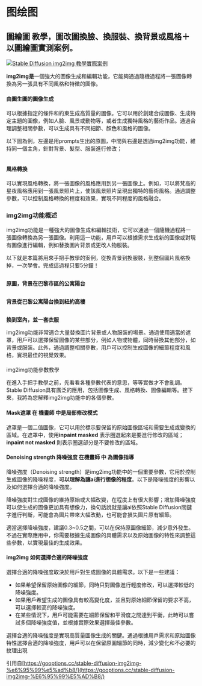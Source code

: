# 图绘图

## 圖繪圖 教學，圖改圖換臉、換服裝、換背景或風格＋以圖繪圖實測案例。

[![Stable Diffusion img2img 教學實際案例](https://gooptions.cc/wp-content/uploads/2023/03/%E6%88%AA%E5%9C%96-2023-03-24-%E4%B8%8B%E5%8D%888.48.27-750x463.jpg)](https://gooptions.cc/wp-content/uploads/2023/03/%E6%88%AA%E5%9C%96-2023-03-24-%E4%B8%8B%E5%8D%888.48.27.jpg)

**img2img是**一個強大的圖像生成和編輯功能，它能夠通過隨機過程將一張圖像轉換為另一張具有不同風格和特徵的圖像。

#### 由圖生圖的圖像生成

可以根據指定的條件和約束生成高質量的圖像。它可以用於創建合成圖像、生成特定主題的圖像，例如人臉、風景或動物等，或者生成獨特風格的藝術作品。通過合理調整相關參數，可以生成具有不同細節、顏色和風格的圖像。

以下圖為例，左邊是用prompts生出的原圖，中間與右邊是透過img2img功能，維持同一個主角，針對背景、髮型、服裝進行修改；

<figure><img src="https://gooptions.cc/wp-content/uploads/2023/03/%E6%88%AA%E5%9C%96-2023-03-24-%E4%B8%8B%E5%8D%883.38.51-1024x346.jpg" alt=""><figcaption></figcaption></figure>

#### 風格轉換

可以實現風格轉換，將一張圖像的風格應用到另一張圖像上。例如，可以將梵高的星夜風格應用到一張風景照片上，使該風景照片呈現出獨特的藝術風格。通過調整參數，可以控制風格轉換的程度和效果，實現不同程度的風格融合。

### img2img功能概述

img2img功能是一種強大的圖像生成和編輯技術，它可以通過一個隨機過程將一張圖像轉換為另一張圖像。利用這一功能，用戶可以根據需求生成新的圖像或對現有圖像進行編輯，例如替換圖片背景或更改人物服裝。

以下就是本篇將用來手把手教學的案例，從換背景到換服裝，到整個圖片風格換掉，一次學會。完成這過程只要5分鐘！

<figure><img src="https://gooptions.cc/wp-content/uploads/2023/03/00057-4153088746.png" alt=""><figcaption></figcaption></figure>

**原圖，背景在巴黎市區的公寓陽台**

<figure><img src="https://gooptions.cc/wp-content/uploads/2023/03/00139-4153088750.png" alt=""><figcaption></figcaption></figure>

**背景從巴黎公寓陽台換到紐約高樓**

<figure><img src="https://gooptions.cc/wp-content/uploads/2023/03/00189-4153088746.png" alt=""><figcaption></figcaption></figure>

**換到室內，並一套衣服**

img2img功能非常適合大量替換圖片背景或人物服裝的場景。通過使用適當的遮罩，用戶可以選擇保留圖像的某些部分，例如人物或物體，同時替換其他部分，如背景或服裝。此外，通過調整相關參數，用戶可以控制生成圖像的細節程度和風格，實現最佳的視覺效果。

####

img2img功能參數教學

在進入手把手教學之前，先看看各種參數代表的意思，等等實做才不會亂調。Stable Diffusion具有廣泛的應用，包括圖像生成、風格轉換、圖像編輯等。接下來，我將為您解釋img2img功能中的各個參數。

#### Mask遮罩 在 機畫師 中是局部修改模式

遮罩是一個二值圖像，它可以用於標示要保留的原始圖像區域和需要生成或變換的區域。在遮罩中，使用**inpaint masked** 表示圈選起來是要進行修改的區域；**inpaint not masked** 則表示圈選部分是不要修改的區域。

#### Denoising strength 降噪強度  在機畫師 中 為圖像指導

降噪強度（Denoising strength）是img2img功能中的一個重要參數，它用於控制生成圖像的降噪程度，**可以理解為讓ai進行想像的程度**。以下是降噪強度的影響以及如何選擇合適的降噪強度。

降噪強度對生成圖像的維持原始或大幅改變，在程度上有很大影響；增加降噪強度可以使生成的圖像更加具有想像力，換句話說就是讓ai依照Stable Diffusion關鍵字進行判斷，可能會為圖片帶來大幅改動，也可能會損失圖片原有細節。

適當選擇降噪強度，建議0.3\~0.5之間，可以在保持原圖像細節，減少意外發生。不過在實際應用中，你需要根據生成圖像的具體需求以及原始圖像的特性來調整這些參數，以實現最佳的生成效果。

#### img2img 如何選擇合適的降噪強度

選擇合適的降噪強度取決於用戶對生成圖像的具體需求。以下是一些建議：

* 如果希望保留原始圖像的細節，同時只對圖像進行輕度修改，可以選擇較低的降噪強度。
* 如果用戶希望生成的圖像具有較高變化度，並且對原始細節保留的要求不高，可以選擇較高的降噪強度。
* 在某些情況下，用戶可能需要在細節保留和平滑度之間達到平衡，此時可以嘗試多個降噪強度值，並根據實際效果選擇最佳參數。

選擇合適的降噪強度是實現高質量圖像生成的關鍵。通過根據用戶需求和原始圖像特性選擇合適的降噪強度，用戶可以在保留原圖細節的同時，減少變化和不必要的紋理出現

引用自[https://gooptions.cc/stable-diffusion-img2img-%e6%95%99%e5%ad%b8/](https://gooptions.cc/stable-diffusion-img2img-%E6%95%99%E5%AD%B8/)
